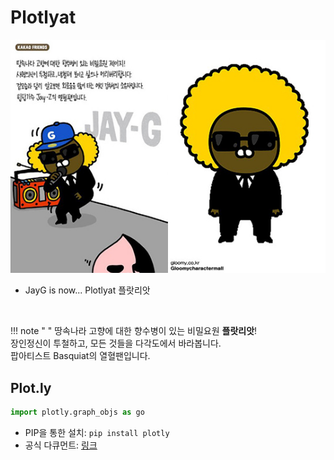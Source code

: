 # Plotlyat

![JayG](img/kakao_original/jayg.jpg)

- JayG is now... Plotlyat 플랏리앗

<br>

!!! note " "
    땅속나라 고향에 대한 향수병이 있는 비밀요원 **플랏리앗**!
    <br>
    장인정신이 투철하고, 모든 것들을 다각도에서 바라봅니다.
    <br>
    팝아티스트 Basquiat의 열혈팬입니다.

## Plot.ly

```python
import plotly.graph_objs as go
```

- PIP을 통한 설치: ``` pip install plotly ```
- 공식 다큐먼트: [링크](https://plotly.com/python-api-reference/)